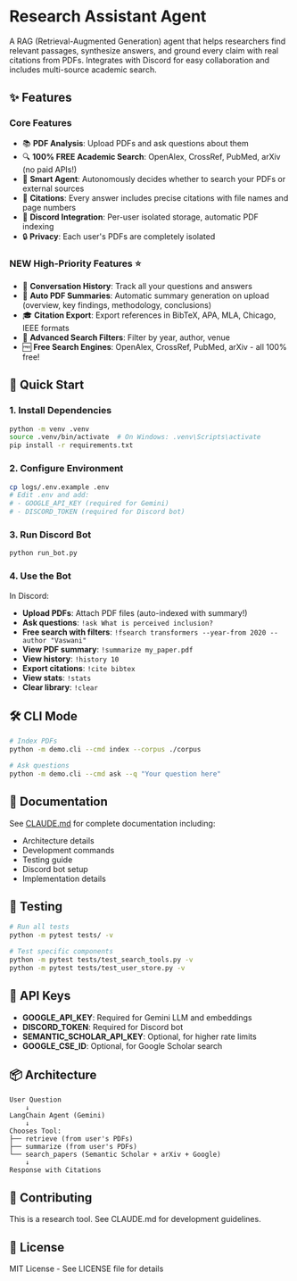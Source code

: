 # Research Assistant Agent

A RAG (Retrieval-Augmented Generation) agent that helps researchers find relevant passages, synthesize answers, and ground every claim with real citations from PDFs. Integrates with Discord for easy collaboration and includes multi-source academic search.

## ✨ Features

### Core Features
- 📚 **PDF Analysis**: Upload PDFs and ask questions about them
- 🔍 **100% FREE Academic Search**: OpenAlex, CrossRef, PubMed, arXiv (no paid APIs!)
- 🤖 **Smart Agent**: Autonomously decides whether to search your PDFs or external sources
- 📝 **Citations**: Every answer includes precise citations with file names and page numbers
- 💬 **Discord Integration**: Per-user isolated storage, automatic PDF indexing
- 🔒 **Privacy**: Each user's PDFs are completely isolated

### NEW High-Priority Features ⭐
- 📜 **Conversation History**: Track all your questions and answers
- 📖 **Auto PDF Summaries**: Automatic summary generation on upload (overview, key findings, methodology, conclusions)
- 🎓 **Citation Export**: Export references in BibTeX, APA, MLA, Chicago, IEEE formats
- 🔎 **Advanced Search Filters**: Filter by year, author, venue
- 🆓 **Free Search Engines**: OpenAlex, CrossRef, PubMed, arXiv - all 100% free!

## 🚀 Quick Start

### 1. Install Dependencies

```bash
python -m venv .venv
source .venv/bin/activate  # On Windows: .venv\Scripts\activate
pip install -r requirements.txt
```

### 2. Configure Environment

```bash
cp logs/.env.example .env
# Edit .env and add:
# - GOOGLE_API_KEY (required for Gemini)
# - DISCORD_TOKEN (required for Discord bot)
```

### 3. Run Discord Bot

```bash
python run_bot.py
```

### 4. Use the Bot

In Discord:
- **Upload PDFs**: Attach PDF files (auto-indexed with summary!)
- **Ask questions**: `!ask What is perceived inclusion?`
- **Free search with filters**: `!fsearch transformers --year-from 2020 --author "Vaswani"`
- **View PDF summary**: `!summarize my_paper.pdf`
- **View history**: `!history 10`
- **Export citations**: `!cite bibtex`
- **View stats**: `!stats`
- **Clear library**: `!clear`

## 🛠️ CLI Mode

```bash
# Index PDFs
python -m demo.cli --cmd index --corpus ./corpus

# Ask questions
python -m demo.cli --cmd ask --q "Your question here"
```

## 📖 Documentation

See [CLAUDE.md](CLAUDE.md) for complete documentation including:
- Architecture details
- Development commands
- Testing guide
- Discord bot setup
- Implementation details

## 🧪 Testing

```bash
# Run all tests
python -m pytest tests/ -v

# Test specific components
python -m pytest tests/test_search_tools.py -v
python -m pytest tests/test_user_store.py -v
```

## 🔑 API Keys

- **GOOGLE_API_KEY**: Required for Gemini LLM and embeddings
- **DISCORD_TOKEN**: Required for Discord bot
- **SEMANTIC_SCHOLAR_API_KEY**: Optional, for higher rate limits
- **GOOGLE_CSE_ID**: Optional, for Google Scholar search

## 📦 Architecture

```
User Question
    ↓
LangChain Agent (Gemini)
    ↓
Chooses Tool:
├── retrieve (from user's PDFs)
├── summarize (from user's PDFs)
└── search_papers (Semantic Scholar + arXiv + Google)
    ↓
Response with Citations
```

## 🤝 Contributing

This is a research tool. See CLAUDE.md for development guidelines.

## 📄 License

MIT License - See LICENSE file for details
